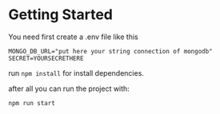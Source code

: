 # Getting Started

You need first create a .env file like this

```
MONGO_DB_URL="put here your string connection of mongodb"
SECRET=YOURSECRETHERE
```

run ```npm install``` for install dependencies.

after all you can run the project with:

```npm run start```